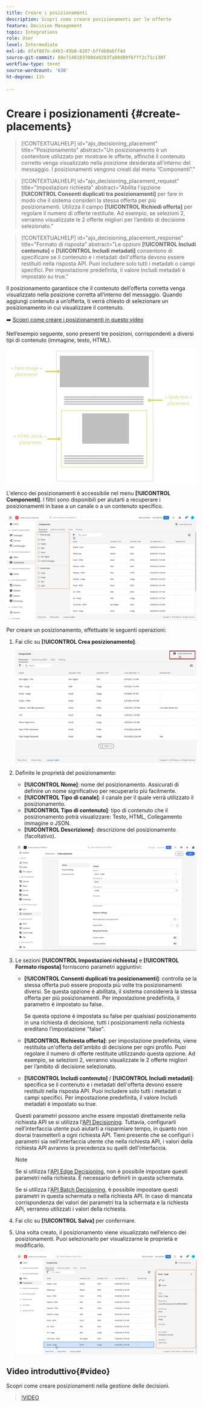 ```yaml
---
title: Creare i posizionamenti
description: Scopri come creare posizionamenti per le offerte
feature: Decision Management
topic: Integrations
role: User
level: Intermediate
exl-id: dfaf887e-d4b3-45b0-8297-bffdb0abff4d
source-git-commit: 88e7140183700da0283fa00d89f6fff2c71c138f
workflow-type: tm+mt
source-wordcount: '630'
ht-degree: 11%

---
```


# Creare i posizionamenti {#create-placements}

>[!CONTEXTUALHELP]
>id="ajo_decisioning_placement"
>title="Posizionamento"
>abstract="Un posizionamento è un contenitore utilizzato per mostrare le offerte, affinché il contenuto corretto venga visualizzato nella posizione desiderata all’interno del messaggio. I posizionamenti vengono creati dal menu “Componenti”."

>[!CONTEXTUALHELP]
>id="ajo_decisioning_placement_request"
>title="Impostazioni richiesta"
>abstract="Abilita l&#39;opzione **[!UICONTROL Consenti duplicati tra posizionamenti]** per fare in modo che il sistema consideri la stessa offerta per più posizionamenti. Utilizza il campo **[!UICONTROL Richiedi offerta]** per regolare il numero di offerte restituite. Ad esempio, se selezioni 2, verranno visualizzate le 2 offerte migliori per l’ambito di decisione selezionato."

>[!CONTEXTUALHELP]
>id="ajo_decisioning_placement_response"
>title="Formato di risposta"
>abstract="Le opzioni **[!UICONTROL Includi contenuto]** e **[!UICONTROL Includi metadati]** consentono di specificare se il contenuto e i metadati dell&#39;offerta devono essere restituiti nella risposta API. Puoi includere solo tutti i metadati o campi specifici. Per impostazione predefinita, il valore Includi metadati è impostato su true."

Il posizionamento garantisce che il contenuto dell’offerta corretta venga visualizzato nella posizione corretta all’interno del messaggio. Quando aggiungi contenuto a un’offerta, ti verrà chiesto di selezionare un posizionamento in cui visualizzare il contenuto.

➡️ [Scopri come creare i posizionamenti in questo video](#video)

Nell’esempio seguente, sono presenti tre posizioni, corrispondenti a diversi tipi di contenuto (immagine, testo, HTML).

![](../assets/offers_placement_schema.png)

L&#39;elenco dei posizionamenti è accessibile nel menu **[!UICONTROL Componenti]**. I filtri sono disponibili per aiutarti a recuperare i posizionamenti in base a un canale o a un contenuto specifico.

![](../assets/placements_filter.png)

Per creare un posizionamento, effettuate le seguenti operazioni:

1. Fai clic su **[!UICONTROL Crea posizionamento]**.

   ![](../assets/offers_placement_creation.png)

1. Definite le proprietà del posizionamento:

   * **[!UICONTROL Nome]**: nome del posizionamento. Assicurati di definire un nome significativo per recuperarlo più facilmente.
   * **[!UICONTROL Tipo di canale]**: il canale per il quale verrà utilizzato il posizionamento.
   * **[!UICONTROL Tipo di contenuto]**: tipo di contenuto che il posizionamento potrà visualizzare: Testo, HTML, Collegamento immagine o JSON.
   * **[!UICONTROL Descrizione]**: descrizione del posizionamento (facoltativo).

   ![](../assets/offers_placement_creation_properties.png)

1. Le sezioni **[!UICONTROL Impostazioni richiesta]** e **[!UICONTROL Formato risposta]** forniscono parametri aggiuntivi:

   * **[!UICONTROL Consenti duplicati tra posizionamenti]**: controlla se la stessa offerta può essere proposta più volte tra posizionamenti diversi. Se questa opzione è abilitata, il sistema considererà la stessa offerta per più posizionamenti. Per impostazione predefinita, il parametro è impostato su false.

     Se questa opzione è impostata su false per qualsiasi posizionamento in una richiesta di decisione, tutti i posizionamenti nella richiesta ereditano l’impostazione &quot;false&quot;.

   * **[!UICONTROL Richiesta offerta]**: per impostazione predefinita, viene restituita un&#39;offerta dell&#39;ambito di decisione per ogni profilo. Puoi regolare il numero di offerte restituite utilizzando questa opzione. Ad esempio, se selezioni 2, verranno visualizzate le 2 offerte migliori per l’ambito di decisione selezionato.

   * **[!UICONTROL Includi contenuto]** / **[!UICONTROL Includi metadati]**: specifica se il contenuto e i metadati dell&#39;offerta devono essere restituiti nella risposta API. Puoi includere solo tutti i metadati o campi specifici. Per impostazione predefinita, il valore Includi metadati è impostato su true.

   Questi parametri possono anche essere impostati direttamente nella richiesta API se si utilizza l&#39;[API Decisioning](https://experienceleague.adobe.com/docs/journey-optimizer/using/offer-decisioning/api-reference/offer-delivery-api/decisioning-api.html). Tuttavia, configurarli nell’interfaccia utente può aiutarti a risparmiare tempo, in quanto non dovrai trasmetterli a ogni richiesta API. Tieni presente che se configuri i parametri sia nell’interfaccia utente che nella richiesta API, i valori della richiesta API avranno la precedenza su quelli dell’interfaccia.

   >[!NOTE]
   >
   >Se si utilizza l&#39;[API Edge Decisioning](https://experienceleague.adobe.com/docs/journey-optimizer/using/offer-decisioning/api-reference/offer-delivery-api/edge-decisioning-api.html?), non è possibile impostare questi parametri nella richiesta. È necessario definirli in questa schermata.
   >
   >Se si utilizza l&#39;[API Batch Decisioning](../api-reference/offer-delivery-api/batch-decisioning-api.md), è possibile impostare questi parametri in questa schermata o nella richiesta API. In caso di mancata corrispondenza dei valori dei parametri tra la schermata e la richiesta APi, verranno utilizzati i valori della richiesta.

1. Fai clic su **[!UICONTROL Salva]** per confermare.

1. Una volta creato, il posizionamento viene visualizzato nell’elenco dei posizionamenti. Puoi selezionarlo per visualizzarne le proprietà e modificarlo.

   ![](../assets/placement_created.png)

## Video introduttivo{#video}

Scopri come creare posizionamenti nella gestione delle decisioni.

>[!VIDEO](https://video.tv.adobe.com/v/329372?quality=12)

